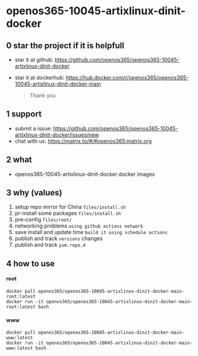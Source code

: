 # openos365-10045-artixlinux-dinit-docker

## 0 star the project if it is helpfull

* star it at github: https://github.com/openos365/openos365-10045-artixlinux-dinit-docker
* star it at dockerhub: https://hub.docker.com/r/openos365/openos365-10045-artixlinux-dinit-docker-main

  > Thank you

## 1 support

* submit a issue: https://github.com/openos365/openos365-10045-artixlinux-dinit-docker/issues/new
* chat with us: https://matrix.to/#/#openos365:matrix.org

## 2 what

* openos365-10045-artixlinux-dinit-docker docker images
  
## 3 why (values)

1. setup repo mirror for China `files/install.sh`
1. pr-install some packages `files/install.sh`
1. pre-config `files/root/`
1. networking problems `using github actions network`
1. save install and update time `build it using schedule actions`
1. publish and track `versions` changes
1. publish and track `yum.repo.d`

## 4 how to use

#### root
```
docker pull openos365/openos365-10045-artixlinux-dinit-docker-main-root:latest
docker run -it openos365/openos365-10045-artixlinux-dinit-docker-main-root:latest bash
```
#### www

```
docker pull openos365/openos365-10045-artixlinux-dinit-docker-main-www:latest
docker run -it openos365/openos365-10045-artixlinux-dinit-docker-main-www:latest bash
```
